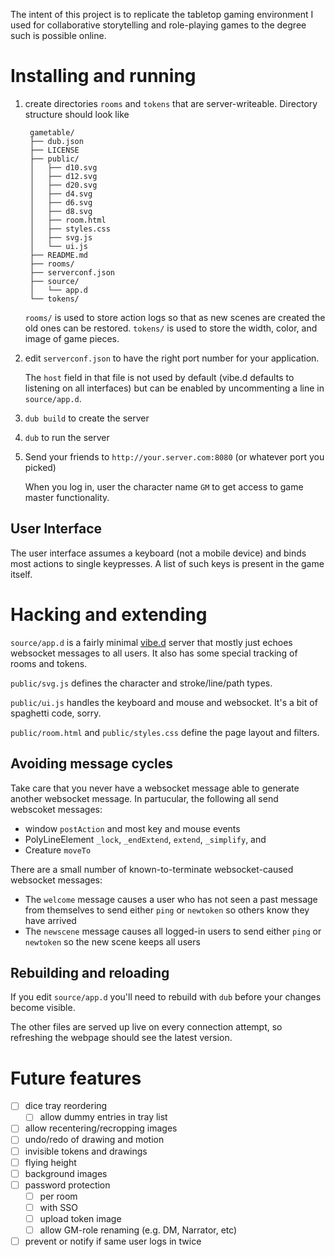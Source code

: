 The intent of this project is to replicate the tabletop gaming environment I used for collaborative storytelling and role-playing games to the degree such is possible online.

# Installing and running

1. create directories `rooms` and `tokens` that are server-writeable. Directory structure should look like
    
        gametable/
        ├── dub.json
        ├── LICENSE
        ├── public/
        │   ├── d10.svg
        │   ├── d12.svg
        │   ├── d20.svg
        │   ├── d4.svg
        │   ├── d6.svg
        │   ├── d8.svg
        │   ├── room.html
        │   ├── styles.css
        │   ├── svg.js
        │   └── ui.js
        ├── README.md
        ├── rooms/
        ├── serverconf.json
        ├── source/
        │   └── app.d
        └── tokens/

    `rooms/` is used to store action logs so that as new scenes are created the old ones can be restored.
    `tokens/` is used to store the width, color, and image of game pieces.

2. edit `serverconf.json` to have the right port number for your application.

    The `host` field in that file is not used by default (vibe.d defaults to listening on all interfaces) but can be enabled by uncommenting a line in `source/app.d`.

3. `dub build` to create the server

4. `dub` to run the server

5. Send your friends to `http://your.server.com:8080` (or whatever port you picked)
    
    When you log in, user the character name `GM` to get access to game master functionality.

## User Interface

The user interface assumes a keyboard (not a mobile device) and binds most actions to single keypresses.
A list of such keys is present in the game itself.



# Hacking and extending

`source/app.d` is a fairly minimal [vibe.d](https://vibed.org) server
that mostly just echoes websocket messages to all users.
It also has some special tracking of rooms and tokens.

`public/svg.js` defines the character and stroke/line/path types.

`public/ui.js` handles the keyboard and mouse and websocket. It's a bit of spaghetti code, sorry.

`public/room.html` and `public/styles.css` define the page layout and filters.

## Avoiding message cycles

Take care that you never have a websocket message able to generate another websocket message. In partucular, the following all send webscoket messages:

- window `postAction` and most key and mouse events
- PolyLineElement `_lock`, `_endExtend`, `extend`, `_simplify`, and 
- Creature `moveTo`

There are a small number of known-to-terminate websocket-caused websocket messages:

- The `welcome` message causes a user who has not seen a past message from themselves to send either `ping` or `newtoken` so others know they have arrived
- The `newscene` message causes all logged-in users to send either `ping` or `newtoken` so the new scene keeps all users

## Rebuilding and reloading

If you edit `source/app.d` you'll need to rebuild with `dub` before your changes become visible.

The other files are served up live on every connection attempt, so refreshing the webpage should see the latest version.

# Future features

- [ ] dice tray reordering
    - [ ] allow dummy entries in tray list
- [ ] allow recentering/recropping images
- [ ] undo/redo of drawing and motion
- [ ] invisible tokens and drawings
- [ ] flying height
- [ ] background images
- [ ] password protection
    - [ ] per room
    - [ ] with SSO
    - [ ] upload token image
    - [ ] allow GM-role renaming (e.g. DM, Narrator, etc)
- [ ] prevent or notify if same user logs in twice
